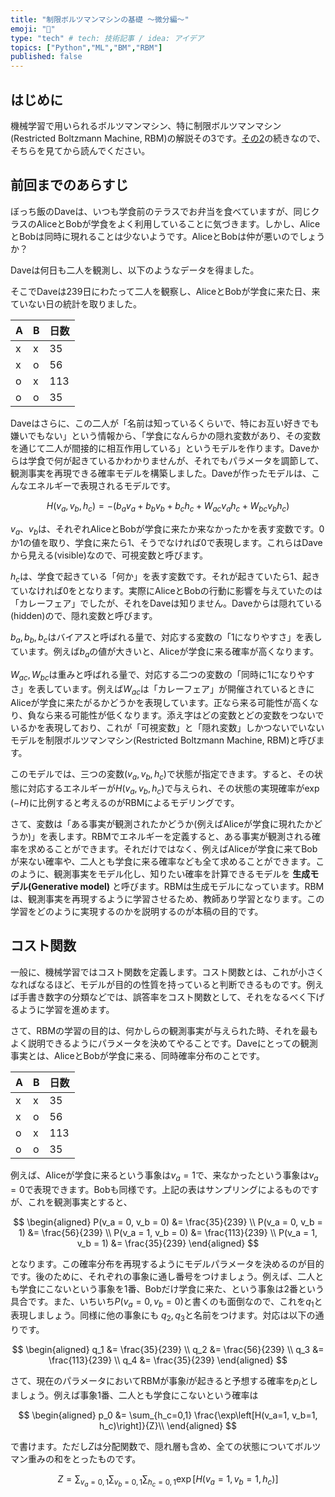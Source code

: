 ```yaml
---
title: "制限ボルツマンマシンの基礎 ～微分編～"
emoji: "🤖"
type: "tech" # tech: 技術記事 / idea: アイデア
topics: ["Python","ML","BM","RBM"]
published: false
---
```


## はじめに

機械学習で用いられるボルツマンマシン、特に制限ボルツマンマシン(Restricted Boltzmann Machine, RBM)の解説その3です。[その2](https://zenn.dev/kaityo256/articles/boltzmann_machine2)の続きなので、そちらを見てから読んでください。

## 前回までのあらすじ

ぼっち飯のDaveは、いつも学食前のテラスでお弁当を食べていますが、同じクラスのAliceとBobが学食をよく利用していることに気づきます。しかし、AliceとBobは同時に現れることは少ないようです。AliceとBobは仲が悪いのでしょうか？

Daveは何日も二人を観測し、以下のようなデータを得ました。

そこでDaveは239日にわたって二人を観察し、AliceとBobが学食に来た日、来ていない日の統計を取りました。

|  A  |  B  | 日数|
| ---- | ---- |---|
|  x  | x  | 35|
|  x  |  o  |56|
|  o  |  x  |113|
|  o  |  o  |35|

Daveはさらに、この二人が「名前は知っているくらいで、特にお互い好きでも嫌いでもない」という情報から、「学食になんらかの隠れ変数があり、その変数を通じて二人が間接的に相互作用している」というモデルを作ります。Daveからは学食で何が起きているかわかりませんが、それでもパラメータを調節して、観測事実を再現できる確率モデルを構築しました。Daveが作ったモデルは、こんなエネルギーで表現されるモデルです。

$$
H(v_a, v_b, h_c) = -(b_a v_a+ b_b v_b+ b_c h_c + W_{ac}v_a h_c + W_{bc}v_b h_c)
$$

$v_a$、$v_b$は、それぞれAliceとBobが学食に来たか来なかったかを表す変数です。0か1の値を取り、学食に来たら1、そうでなければ0で表現します。これらはDaveから見える(visible)なので、可視変数と呼びます。

$h_c$は、学食で起きている「何か」を表す変数です。それが起きていたら1、起きていなければ0をとなります。実際にAliceとBobの行動に影響を与えていたのは「カレーフェア」でしたが、それをDaveは知りません。Daveからは隠れている(hidden)ので、隠れ変数と呼びます。

$b_a, b_b, b_c$はバイアスと呼ばれる量で、対応する変数の「1になりやすさ」を表しています。例えば$b_a$の値が大きいと、Aliceが学食に来る確率が高くなります。

$W_{ac}, W_{bc}$は重みと呼ばれる量で、対応する二つの変数の「同時に1になりやすさ」を表しています。例えば$W_{ac}$は「カレーフェア」が開催されているときにAliceが学食に来たがるかどうかを表現しています。正なら来る可能性が高くなり、負なら来る可能性が低くなります。添え字はどの変数とどの変数をつないでいるかを表現しており、これが「可視変数」と「隠れ変数」しかつないでいないモデルを制限ボルツマンマシン(Restricted Boltzmann Machine, RBM)と呼びます。

このモデルでは、三つの変数$(v_a, v_b, h_c)$で状態が指定できます。すると、その状態に対応するエネルギーが$H(v_a, v_b, h_c)$で与えられ、その状態の実現確率が$\exp(-H)$に比例すると考えるのがRBMによるモデリングです。

さて、変数は「ある事実が観測されたかどうか(例えばAliceが学食に現れたかどうか)」を表します。RBMでエネルギーを定義すると、ある事実が観測される確率を求めることができます。それだけではなく、例えばAliceが学食に来てBobが来ない確率や、二人とも学食に来る確率なども全て求めることができます。このように、観測事実をモデル化し、知りたい確率を計算できるモデルを **生成モデル(Generative model)** と呼びます。RBMは生成モデルになっています。RBMは、観測事実を再現するように学習させるため、教師あり学習となります。この学習をどのように実現するのかを説明するのが本稿の目的です。

## コスト関数

一般に、機械学習ではコスト関数を定義します。コスト関数とは、これが小さくなればなるほど、モデルが目的の性質を持っていると判断できるものです。例えば手書き数字の分類などでは、誤答率をコスト関数として、それをなるべく下げるように学習を進めます。

さて、RBMの学習の目的は、何かしらの観測事実が与えられた時、それを最もよく説明できるようにパラメータを決めてやることです。Daveにとっての観測事実とは、AliceとBobが学食に来る、同時確率分布のことです。

|  A  |  B  | 日数|
| ---- | ---- |---|
|  x  | x  | 35|
|  x  |  o  |56|
|  o  |  x  |113|
|  o  |  o  |35|

例えば、Aliceが学食に来るという事象は$v_a = 1$で、来なかったという事象は$v_a=0$で表現できます。Bobも同様です。上記の表はサンプリングによるものですが、これを観測事実とすると、

$$
\begin{aligned}
P(v_a = 0, v_b = 0) &= \frac{35}{239} \\
P(v_a = 0, v_b = 1) &= \frac{56}{239} \\
P(v_a = 1, v_b = 0) &= \frac{113}{239} \\
P(v_a = 1, v_b = 1) &= \frac{35}{239}
\end{aligned}
$$

となります。この確率分布を再現するようにモデルパラメータを決めるのが目的です。後のために、それぞれの事象に通し番号をつけましょう。例えば、二人とも学食にこないという事象を1番、Bobだけ学食に来た、という事象は2番という具合です。また、いちいち$P(v_a = 0, v_b = 0)$と書くのも面倒なので、これを$q_1$と表現しましょう。同様に他の事象にも $q_2, q_3$と名前をつけます。対応は以下の通りです。

$$
\begin{aligned}
q_1 &= \frac{35}{239} \\
q_2 &= \frac{56}{239} \\
q_3 &= \frac{113}{239} \\
q_4 &= \frac{35}{239}
\end{aligned}
$$

さて、現在のパラメータにおいてRBMが事象$i$が起きると予想する確率を$p_i$としましょう。例えば事象1番、二人とも学食にこないという確率は

$$
\begin{aligned}
p_0 &= \sum_{h_c=0,1} \frac{\exp\left[H(v_a=1, v_b=1, h_c)\right]}{Z}\\
\end{aligned}
$$

で書けます。ただし$Z$は分配関数で、隠れ層も含め、全ての状態についてボルツマン重みの和をとったものです。

$$
Z = \sum_{v_a=0,1}\sum_{v_b=0,1}\sum_{h_c=0,1} \exp{\left[H(v_a=1, v_b=1, h_c)\right]}
$$